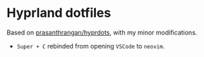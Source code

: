 # Hyprland dotfiles

Based on [prasanthrangan/hyprdots](https://github.com/prasanthrangan/hyprdots), with my minor modifications.

- `Super + C` rebinded from opening `VSCode` to `neovim`.
